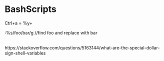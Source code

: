 # BashScripts
Ctrl+a = %y+

:%s/foo/bar/g
//find foo and replace with bar

<br/>
https://stackoverflow.com/questions/5163144/what-are-the-special-dollar-sign-shell-variables
